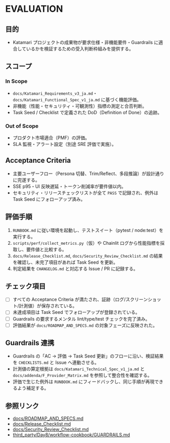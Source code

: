 # EVALUATION

## 目的
- Katamari プロジェクトの成果物が要求仕様・非機能要件・Guardrails に適合しているかを検証するための受入判断枠組みを提供する。

## スコープ
### In Scope
- `docs/Katamari_Requirements_v3_ja.md`・`docs/Katamari_Functional_Spec_v1_ja.md` に基づく機能評価。
- 非機能（性能・セキュリティ・可観測性）指標の測定と合否判断。
- Task Seed / Checklist で定義された DoD（Definition of Done）の追跡。

### Out of Scope
- プロダクト市場適合（PMF）の評価。
- SLA 監視・アラート設定（別途 SRE 評価で実施）。

## Acceptance Criteria
- 主要ユーザーフロー（Persona 切替、Trim/Reflect、多段推論）が設計通りに完遂する。
- SSE p95・UI 反映遅延・トークン削減率が要件値以内。
- セキュリティ・リリースチェックリストが全て `PASS` で記録され、例外は Task Seed にフォローアップ済み。

## 評価手順
1. `RUNBOOK.md` に従い環境を起動し、テストスイート（pytest / node:test）を実行する。
2. `scripts/perf/collect_metrics.py`（仮）や Chainlit ログから性能指標を採取し、要件値と比較する。
3. `docs/Release_Checklist.md`, `docs/Security_Review_Checklist.md` の結果を確認し、未完了項目があれば Task Seed を更新。
4. 判定結果を `CHANGELOG.md` と対応する Issue / PR に記録する。

## チェック項目
- [ ] すべての Acceptance Criteria が満たされ、証跡（ログ/スクリーンショット/計測値）が保存されている。
- [ ] 未達成項目は Task Seed でフォローアップが登録されている。
- [ ] Guardrails の要求するメンタル lint/type/test チェックを完了済み。
- [ ] 評価結果が `docs/ROADMAP_AND_SPECS.md` の対象フェーズに反映された。

## Guardrails 連携
- Guardrails の「AC → 評価 → Task Seed 更新」のフローに沿い、検証結果を `CHECKLISTS.md` と Issue へ連動させる。
- 計測値の算定根拠は `docs/Katamari_Technical_Spec_v1_ja.md` と `docs/addenda/F_Provider_Matrix.md` を参照して整合性を確認する。
- 評価で生じた例外は `RUNBOOK.md` にフィードバックし、同じ手順が再現できるよう補足する。

## 参照リンク
- [docs/ROADMAP_AND_SPECS.md](docs/ROADMAP_AND_SPECS.md)
- [docs/Release_Checklist.md](docs/Release_Checklist.md)
- [docs/Security_Review_Checklist.md](docs/Security_Review_Checklist.md)
- [third_party/Day8/workflow-cookbook/GUARDRAILS.md](third_party/Day8/workflow-cookbook/GUARDRAILS.md)
